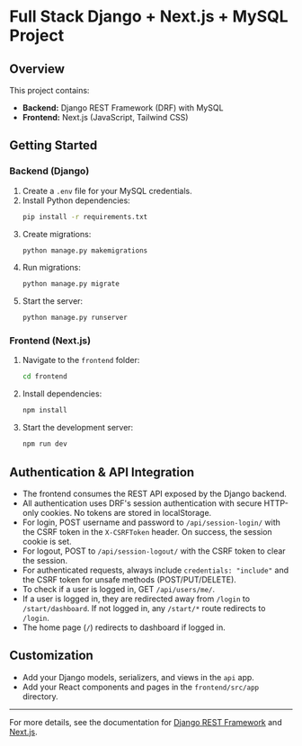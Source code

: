 # Full Stack Django + Next.js + MySQL Project

## Overview
This project contains:
- **Backend:** Django REST Framework (DRF) with MySQL
- **Frontend:** Next.js (JavaScript, Tailwind CSS)

## Getting Started

### Backend (Django)
1. Create a `.env` file for your MySQL credentials.
2. Install Python dependencies:
   ```bash
   pip install -r requirements.txt
   ```
3. Create migrations:
   ```bash
   python manage.py makemigrations
   ```
4. Run migrations:
   ```bash
   python manage.py migrate
   ```
5. Start the server:
   ```bash
   python manage.py runserver
   ```

### Frontend (Next.js)
1. Navigate to the `frontend` folder:
   ```bash
   cd frontend
   ```
2. Install dependencies:
   ```bash
   npm install
   ```
3. Start the development server:
   ```bash
   npm run dev
   ```

## Authentication & API Integration
- The frontend consumes the REST API exposed by the Django backend.
- All authentication uses DRF's session authentication with secure HTTP-only cookies. No tokens are stored in localStorage.
- For login, POST username and password to `/api/session-login/` with the CSRF token in the `X-CSRFToken` header. On success, the session cookie is set.
- For logout, POST to `/api/session-logout/` with the CSRF token to clear the session.
- For authenticated requests, always include `credentials: "include"` and the CSRF token for unsafe methods (POST/PUT/DELETE).
- To check if a user is logged in, GET `/api/users/me/`.
- If a user is logged in, they are redirected away from `/login` to `/start/dashboard`. If not logged in, any `/start/*` route redirects to `/login`.
- The home page (`/`) redirects to dashboard if logged in.

## Customization
- Add your Django models, serializers, and views in the `api` app.
- Add your React components and pages in the `frontend/src/app` directory.

---

For more details, see the documentation for [Django REST Framework](https://www.django-rest-framework.org/) and [Next.js](https://nextjs.org/).
